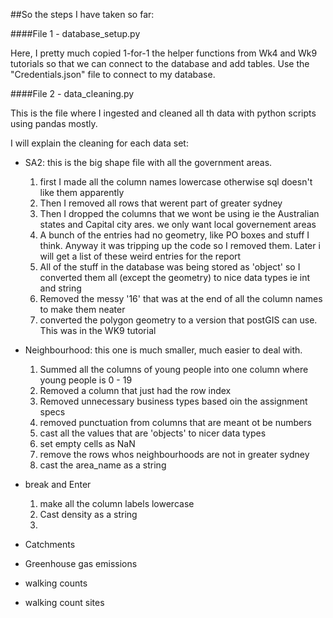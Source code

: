 ##So the steps I have taken so far:

####File 1 - database_setup.py

Here, I pretty much copied 1-for-1 the helper functions from Wk4 and Wk9 tutorials so that we can connect to the database and add tables.
Use the "Credentials.json" file to connect to my database.

####File 2 - data_cleaning.py

This is the file where I ingested and cleaned all th data with python scripts using pandas mostly.

I will explain the cleaning for each data set:

- SA2: this is the big shape file with all the government areas. 
    1. first I made all the column names lowercase otherwise sql doesn't like them apparently 
    2. Then I removed all rows that werent part of greater sydney
    2. Then I dropped the columns that we wont be using ie the Australian states and Capital city ares. we only want local governement areas
    3. A bunch of the entries had no geometry, like PO boxes and stuff I think. Anyway it was tripping up the code so I removed them. Later i will get a list of these weird entries for the report
    4. All of the stuff in the database was being stored as 'object' so I converted them all (except the geometry) to nice data types ie int and string 
    5. Removed the messy '16' that was at the end of all the column names to make them neater
    6. converted the polygon geometry to a version that postGIS can use. This was in the WK9 tutorial

- Neighbourhood: this one is much smaller, much easier to deal with.
    1. Summed all the columns of young people into one column where young people is 0 - 19
    2. Removed a column that just had the row index
    2. Removed unnecessary business types based oin the assignment specs
    3. removed punctuation from columns that are meant ot be numbers
    4. cast all the values that are 'objects' to nicer data types
    5. set empty cells as NaN
    6. remove the rows whos neighbourhoods are not in greater sydney  
    7. cast the area_name as a string
    
- break and Enter 
    1. make all the column labels lowercase
    2. Cast density as a string
    3. 

- Catchments

- Greenhouse gas emissions

- walking counts

- walking count sites

